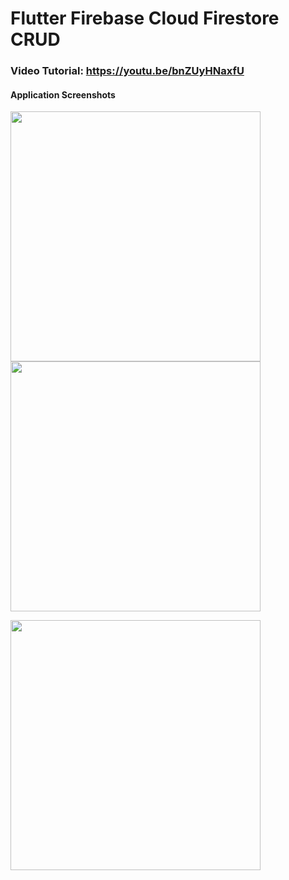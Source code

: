 # Flutter Firebase Cloud Firestore CRUD
### Video Tutorial: https://youtu.be/bnZUyHNaxfU
#### Application Screenshots


<img src="https://github.com/geekyshow1/flutter_fbfirestore_crud/blob/master/screenshots/1.png" width="400" />  <img src="https://github.com/geekyshow1/flutter_fbfirestore_crud/blob/master/screenshots/2.png" width="400" />

<img src="https://github.com/geekyshow1/flutter_fbfirestore_crud/blob/master/screenshots/3.png" width="400" />
